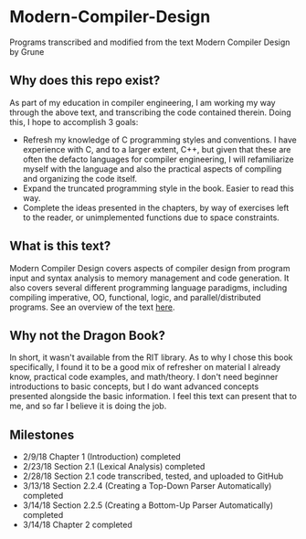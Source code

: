 # Modern-Compiler-Design
Programs transcribed and modified from the text Modern Compiler Design by Grune

## Why does this repo exist?
As part of my education in compiler engineering, I am working my way through the above text, and transcribing the code contained therein. Doing this, I hope to accomplish 3 goals:
* Refresh my knowledge of C programming styles and conventions. I have experience with C, and to a larger extent, C++, but given that these are often the defacto languages for compiler engineering, I will refamiliarize myself with the language and also the practical aspects of compiling and organizing the code itself.
* Expand the truncated programming style in the book. Easier to read this way.
* Complete the ideas presented in the chapters, by way of exercises left to the reader, or unimplemented functions due to space constraints.

## What is this text?
Modern Compiler Design covers aspects of compiler design from program input and syntax analysis to memory management and code generation. It also covers several different programming language paradigms, including compiling imperative, OO, functional, logic, and parallel/distributed programs.
See an overview of the text [here](https://dickgrune.com/Books/MCD_1st_Edition/).

## Why not the Dragon Book?
In short, it wasn't available from the RIT library. As to why I chose this book specifically, I found it to be a good mix of refresher on material I already know, practical code examples, and math/theory. I don't need beginner introductions to basic concepts, but I do want advanced concepts presented alongside the basic information. I feel this text can present that to me, and so far I believe it is doing the job.

## Milestones
* 2/9/18  Chapter 1 (Introduction) completed
* 2/23/18 Section 2.1 (Lexical Analysis) completed
* 2/28/18 Section 2.1 code transcribed, tested, and uploaded to GitHub
* 3/13/18 Section 2.2.4 (Creating a Top-Down Parser Automatically) completed
* 3/14/18 Section 2.2.5 (Creating a Bottom-Up Parser Automatically) completed
* 3/14/18 Chapter 2 completed
